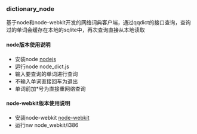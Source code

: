 ### dictionary_node

基于node和node-webkit开发的网络词典客户端，通过qqdict的接口查询，查询过的单词会缓存在本地的sqlite中，再次查询直接从本地读取

#### node版本使用说明

- 安装node [nodejs](http://nodejs.org/)
- 运行node node_dict.js
- 输入要查询的单词进行查询
- 不输入单词直接回车为退出
- 单词前加*号为直接重网络查询

#### node-webkit版本使用说明

- 安装node-webkit [node-webkit](https://github.com/rogerwang/node-webkit)
- 运行nw node_webkit/i386
 
